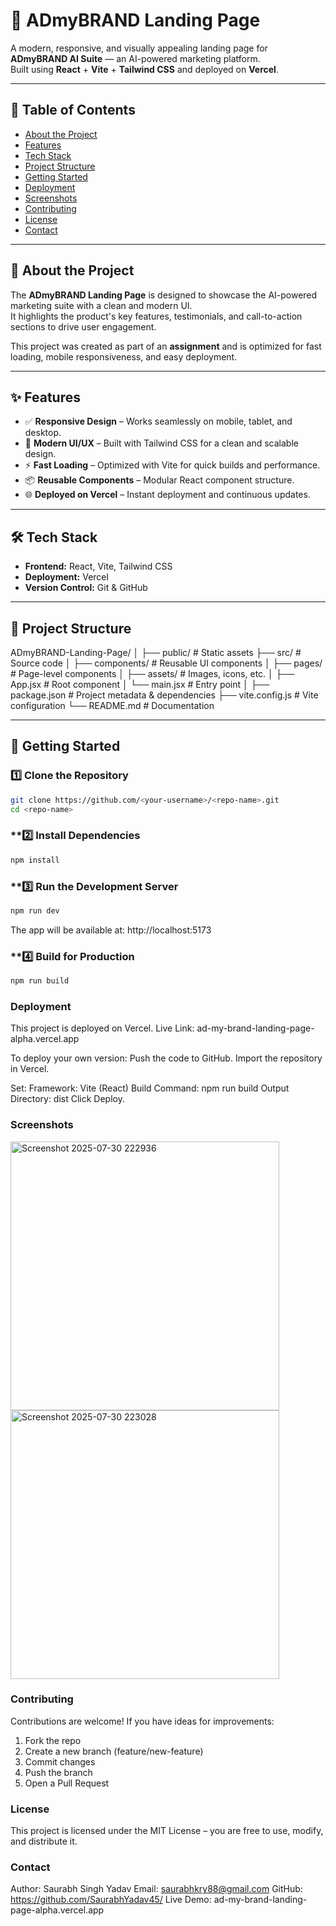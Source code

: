 # 🚀 ADmyBRAND Landing Page

A modern, responsive, and visually appealing landing page for **ADmyBRAND AI Suite** — an AI-powered marketing platform.  
Built using **React** + **Vite** + **Tailwind CSS** and deployed on **Vercel**.

---

## 📌 Table of Contents
- [About the Project](#-about-the-project)
- [Features](#-features)
- [Tech Stack](#-tech-stack)
- [Project Structure](#-project-structure)
- [Getting Started](#-getting-started)
- [Deployment](#-deployment)
- [Screenshots](#-screenshots)
- [Contributing](#-contributing)
- [License](#-license)
- [Contact](#-contact)

---

## 📖 About the Project
The **ADmyBRAND Landing Page** is designed to showcase the AI-powered marketing suite with a clean and modern UI.  
It highlights the product's key features, testimonials, and call-to-action sections to drive user engagement.

This project was created as part of an **assignment** and is optimized for fast loading, mobile responsiveness, and easy deployment.

---

## ✨ Features
- ✅ **Responsive Design** – Works seamlessly on mobile, tablet, and desktop.
- 🎨 **Modern UI/UX** – Built with Tailwind CSS for a clean and scalable design.
- ⚡ **Fast Loading** – Optimized with Vite for quick builds and performance.
- 📦 **Reusable Components** – Modular React component structure.
- 🌐 **Deployed on Vercel** – Instant deployment and continuous updates.

---

## 🛠 Tech Stack
- **Frontend:** React, Vite, Tailwind CSS
- **Deployment:** Vercel
- **Version Control:** Git & GitHub

---

## 📂 Project Structure
ADmyBRAND-Landing-Page/
│
├── public/ # Static assets
├── src/ # Source code
│ ├── components/ # Reusable UI components
│ ├── pages/ # Page-level components
│ ├── assets/ # Images, icons, etc.
│ ├── App.jsx # Root component
│ └── main.jsx # Entry point
│
├── package.json # Project metadata & dependencies
├── vite.config.js # Vite configuration
└── README.md # Documentation


---

## 🚀 Getting Started

### **1️⃣ Clone the Repository**
```bash
git clone https://github.com/<your-username>/<repo-name>.git
cd <repo-name>
```
### **2️⃣ Install Dependencies
```bash
npm install
```
### **3️⃣ Run the Development Server
```bash
npm run dev
```
The app will be available at:
http://localhost:5173
### **4️⃣ Build for Production
```bash
npm run build
```

### Deployment
This project is deployed on Vercel.
Live Link: ad-my-brand-landing-page-alpha.vercel.app

To deploy your own version:
Push the code to GitHub.
Import the repository in Vercel.

Set:
Framework: Vite (React)
Build Command: npm run build
Output Directory: dist
Click Deploy.

### Screenshots
<img width="430" alt="Screenshot 2025-07-30 222936" src="https://github.com/user-attachments/assets/fa60c368-f584-43e0-8b85-83b05681c5bd" />   <img width="430" alt="Screenshot 2025-07-30 223028" src="https://github.com/user-attachments/assets/1c19575f-b19a-48ed-8d1e-d01aedabf99e" />



### Contributing
Contributions are welcome!
If you have ideas for improvements:
1. Fork the repo
2. Create a new branch (feature/new-feature)
3. Commit changes
4. Push the branch
5. Open a Pull Request

### License
This project is licensed under the MIT License – you are free to use, modify, and distribute it.

### Contact
Author: Saurabh Singh Yadav
Email:  saurabhkry88@gmail.com
GitHub: https://github.com/SaurabhYadav45/
Live Demo: ad-my-brand-landing-page-alpha.vercel.app


